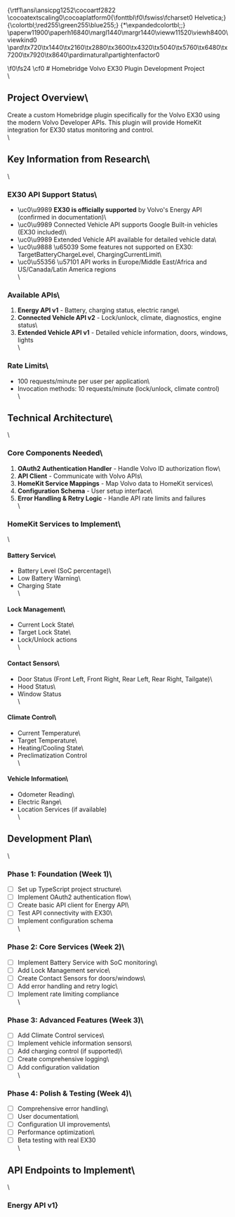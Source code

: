 {\rtf1\ansi\ansicpg1252\cocoartf2822
\cocoatextscaling0\cocoaplatform0{\fonttbl\f0\fswiss\fcharset0 Helvetica;}
{\colortbl;\red255\green255\blue255;}
{\*\expandedcolortbl;;}
\paperw11900\paperh16840\margl1440\margr1440\vieww11520\viewh8400\viewkind0
\pard\tx720\tx1440\tx2160\tx2880\tx3600\tx4320\tx5040\tx5760\tx6480\tx7200\tx7920\tx8640\pardirnatural\partightenfactor0

\f0\fs24 \cf0 # Homebridge Volvo EX30 Plugin Development Project\
\
## Project Overview\
Create a custom Homebridge plugin specifically for the Volvo EX30 using the modern Volvo Developer APIs. This plugin will provide HomeKit integration for EX30 status monitoring and control.\
\
## Key Information from Research\
\
### EX30 API Support Status\
- \uc0\u9989  **EX30 is officially supported** by Volvo's Energy API (confirmed in documentation)\
- \uc0\u9989  Connected Vehicle API supports Google Built-in vehicles (EX30 included)\
- \uc0\u9989  Extended Vehicle API available for detailed vehicle data\
- \uc0\u9888 \u65039  Some features not supported on EX30: TargetBatteryChargeLevel, ChargingCurrentLimit\
- \uc0\u55356 \u57101  API works in Europe/Middle East/Africa and US/Canada/Latin America regions\
\
### Available APIs\
1. **Energy API v1** - Battery, charging status, electric range\
2. **Connected Vehicle API v2** - Lock/unlock, climate, diagnostics, engine status\
3. **Extended Vehicle API v1** - Detailed vehicle information, doors, windows, lights\
\
### Rate Limits\
- 100 requests/minute per user per application\
- Invocation methods: 10 requests/minute (lock/unlock, climate control)\
\
## Technical Architecture\
\
### Core Components Needed\
1. **OAuth2 Authentication Handler** - Handle Volvo ID authorization flow\
2. **API Client** - Communicate with Volvo APIs\
3. **HomeKit Service Mappings** - Map Volvo data to HomeKit services\
4. **Configuration Schema** - User setup interface\
5. **Error Handling & Retry Logic** - Handle API rate limits and failures\
\
### HomeKit Services to Implement\
\
#### Battery Service\
- Battery Level (SoC percentage)\
- Low Battery Warning\
- Charging State\
\
#### Lock Management\
- Current Lock State\
- Target Lock State\
- Lock/Unlock actions\
\
#### Contact Sensors\
- Door Status (Front Left, Front Right, Rear Left, Rear Right, Tailgate)\
- Hood Status\
- Window Status\
\
#### Climate Control\
- Current Temperature\
- Target Temperature\
- Heating/Cooling State\
- Preclimatization Control\
\
#### Vehicle Information\
- Odometer Reading\
- Electric Range\
- Location Services (if available)\
\
## Development Plan\
\
### Phase 1: Foundation (Week 1)\
- [ ] Set up TypeScript project structure\
- [ ] Implement OAuth2 authentication flow\
- [ ] Create basic API client for Energy API\
- [ ] Test API connectivity with EX30\
- [ ] Implement configuration schema\
\
### Phase 2: Core Services (Week 2)\
- [ ] Implement Battery Service with SoC monitoring\
- [ ] Add Lock Management service\
- [ ] Create Contact Sensors for doors/windows\
- [ ] Add error handling and retry logic\
- [ ] Implement rate limiting compliance\
\
### Phase 3: Advanced Features (Week 3)\
- [ ] Add Climate Control services\
- [ ] Implement vehicle information sensors\
- [ ] Add charging control (if supported)\
- [ ] Create comprehensive logging\
- [ ] Add configuration validation\
\
### Phase 4: Polish & Testing (Week 4)\
- [ ] Comprehensive error handling\
- [ ] User documentation\
- [ ] Configuration UI improvements\
- [ ] Performance optimization\
- [ ] Beta testing with real EX30\
\
## API Endpoints to Implement\
\
### Energy API v1}